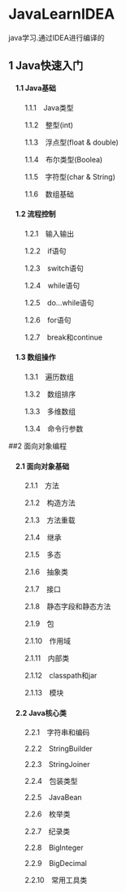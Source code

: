 # JavaLearnIDEA
java学习.通过IDEA进行编译的

## 1 Java快速入门
#### &emsp;1.1 Java基础
&emsp;&emsp; 1.1.1&emsp;Java类型

&emsp;&emsp; 1.1.2&emsp;整型(int)

&emsp;&emsp; 1.1.3&emsp;浮点型(float & double)

&emsp;&emsp; 1.1.4&emsp;布尔类型(Boolea)

&emsp;&emsp; 1.1.5&emsp;字符型(char & String)

&emsp;&emsp; 1.1.6&emsp;数组基础

#### &emsp;1.2 流程控制
&emsp;&emsp; 1.2.1&emsp;输入输出

&emsp;&emsp; 1.2.2&emsp;if语句

&emsp;&emsp; 1.2.3&emsp;switch语句

&emsp;&emsp; 1.2.4&emsp;while语句

&emsp;&emsp; 1.2.5&emsp;do...while语句

&emsp;&emsp; 1.2.6&emsp;for语句

&emsp;&emsp; 1.2.7&emsp;break和continue
#### &emsp;1.3 数组操作
&emsp;&emsp; 1.3.1&emsp;遍历数组

&emsp;&emsp; 1.3.2&emsp;数组排序

&emsp;&emsp; 1.3.3&emsp;多维数组

&emsp;&emsp; 1.3.4&emsp;命令行参数

##2 面向对象编程
#### &emsp;2.1 面向对象基础
&emsp;&emsp; 2.1.1&emsp;方法

&emsp;&emsp; 2.1.2&emsp;构造方法

&emsp;&emsp; 2.1.3&emsp;方法重载

&emsp;&emsp; 2.1.4&emsp;继承

&emsp;&emsp; 2.1.5&emsp;多态

&emsp;&emsp; 2.1.6&emsp;抽象类

&emsp;&emsp; 2.1.7&emsp;接口

&emsp;&emsp; 2.1.8&emsp;静态字段和静态方法

&emsp;&emsp; 2.1.9&emsp;包

&emsp;&emsp; 2.1.10&emsp;作用域

&emsp;&emsp; 2.1.11&emsp;内部类

&emsp;&emsp; 2.1.12&emsp;classpath和jar

&emsp;&emsp; 2.1.13&emsp;模块

#### &emsp;2.2 Java核心类
&emsp;&emsp; 2.2.1&emsp;字符串和编码

&emsp;&emsp; 2.2.2&emsp;StringBuilder

&emsp;&emsp; 2.2.3&emsp;StringJoiner

&emsp;&emsp; 2.2.4&emsp;包装类型

&emsp;&emsp; 2.2.5&emsp;JavaBean

&emsp;&emsp; 2.2.6&emsp;枚举类

&emsp;&emsp; 2.2.7&emsp;纪录类

&emsp;&emsp; 2.2.8&emsp;BigInteger

&emsp;&emsp; 2.2.9&emsp;BigDecimal

&emsp;&emsp; 2.2.10&emsp;常用工具类
